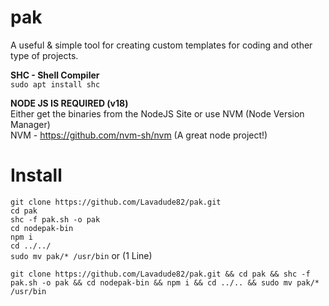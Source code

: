 # pak
A useful & simple tool for creating custom templates for coding and other type of projects.

**SHC - Shell Compiler**  
``sudo apt install shc``

**NODE JS IS REQUIRED (v18)**  
Either get the binaries from the NodeJS Site or use NVM (Node Version Manager)  
NVM - https://github.com/nvm-sh/nvm (A great node project!)

# Install
``git clone https://github.com/Lavadude82/pak.git``  
``cd pak``  
``shc -f pak.sh -o pak``  
``cd nodepak-bin``  
``npm i``  
``cd ../../``  
``sudo mv pak/* /usr/bin``
or (1 Line)
```
git clone https://github.com/Lavadude82/pak.git && cd pak && shc -f pak.sh -o pak && cd nodepak-bin && npm i && cd ../.. && sudo mv pak/* /usr/bin
```


